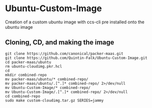 # Ubuntu-Custom-Image
Creation of a custom ubuntu image with ccs-cli pre installed onto the ubuntu image

<h2>Cloning, CD, and making the image</h2>

    git clone https://github.com/canonical/packer-maas.git
    git clone https://github.com/Quintin-Falk/Ubuntu-Custom-Image.git
    cd packer-maas/ubuntu
    rm ubuntu-cloudimg.pkr.hcl
    cd
    mkdir combined-repo
    mv packer-maas/ubuntu/* combined-repo/
    mv packer-maas/ubuntu/.[^.]* combined-repo/ 2>/dev/null
    mv Ubuntu-Custom-Image/* combined-repo/
    mv Ubuntu-Custom-Image/.[^.]* combined-repo/ 2>/dev/null
    cd combined-repo
    sudo make custom-cloudimg.tar.gz SERIES=jammy
